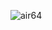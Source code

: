 ![air64](https://github.com/ArjunDHP/Human-Emotion-Detection/assets/57632075/2bc0c37d-572b-4447-aa74-5ebdbb6c906a)
